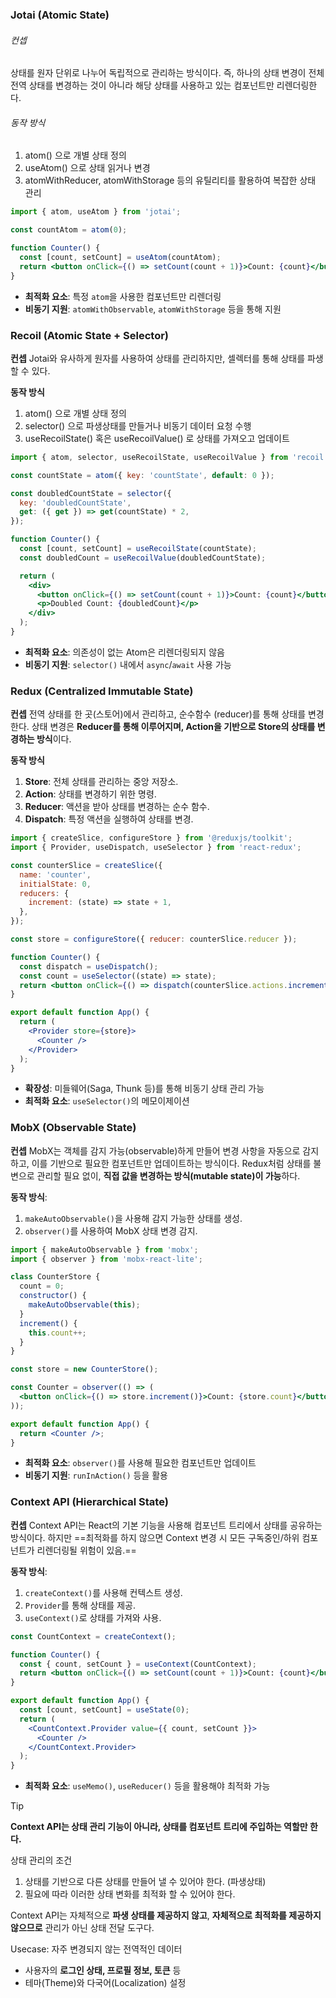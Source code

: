 ### Jotai (Atomic State)

###### 컨셉
상태를 원자 단위로 나누어 독립적으로 관리하는 방식이다. 즉, 하나의 상태 변경이 전체 전역 상태를 변경하는 것이 아니라 해당 상태를 사용하고 있는 컴포넌트만 리렌더링한다.

###### 동작 방식
1. atom() 으로 개별 상태 정의
2. useAtom() 으로 상태 읽거나 변경
3. atomWithReducer, atomWithStorage 등의 유틸리티를 활용하여 복잡한 상태 관리

```jsx
import { atom, useAtom } from 'jotai';

const countAtom = atom(0);

function Counter() {
  const [count, setCount] = useAtom(countAtom);
  return <button onClick={() => setCount(count + 1)}>Count: {count}</button>;
}
```

- **최적화 요소**: 특정 `atom`을 사용한 컴포넌트만 리렌더링  
- **비동기 지원**: `atomWithObservable`, `atomWithStorage` 등을 통해 지원

### Recoil (Atomic State + Selector)

**컨셉**
Jotai와 유사하게 원자를 사용하여 상태를 관리하지만, 셀렉터를 통해 상태를 파생할 수 있다.

**동작 방식**
1. atom() 으로 개별 상태 정의
2. selector() 으로 파생상태를 만들거나 비동기 데이터 요청 수행
3. useRecoilState() 혹은 useRecoilValue() 로 상태를 가져오고 업데이트

```jsx
import { atom, selector, useRecoilState, useRecoilValue } from 'recoil';

const countState = atom({ key: 'countState', default: 0 });

const doubledCountState = selector({
  key: 'doubledCountState',
  get: ({ get }) => get(countState) * 2,
});

function Counter() {
  const [count, setCount] = useRecoilState(countState);
  const doubledCount = useRecoilValue(doubledCountState);

  return (
    <div>
      <button onClick={() => setCount(count + 1)}>Count: {count}</button>
      <p>Doubled Count: {doubledCount}</p>
    </div>
  );
}
```

- **최적화 요소**: 의존성이 없는 Atom은 리렌더링되지 않음  
- **비동기 지원**: `selector()` 내에서 `async`/`await` 사용 가능

### Redux (Centralized Immutable State)

**컨셉**
전역 상태를 한 곳(스토어)에서 관리하고, 순수함수 (reducer)를 통해 상태를 변경한다. 상태 변경은 **Reducer를 통해 이루어지며, Action을 기반으로 Store의 상태를 변경하는 방식**이다.

**동작 방식**
1. **Store**: 전체 상태를 관리하는 중앙 저장소.
2. **Action**: 상태를 변경하기 위한 명령.
3. **Reducer**: 액션을 받아 상태를 변경하는 순수 함수.
4. **Dispatch**: 특정 액션을 실행하여 상태를 변경.

```jsx
import { createSlice, configureStore } from '@reduxjs/toolkit';
import { Provider, useDispatch, useSelector } from 'react-redux';

const counterSlice = createSlice({
  name: 'counter',
  initialState: 0,
  reducers: {
    increment: (state) => state + 1,
  },
});

const store = configureStore({ reducer: counterSlice.reducer });

function Counter() {
  const dispatch = useDispatch();
  const count = useSelector((state) => state);
  return <button onClick={() => dispatch(counterSlice.actions.increment())}>Count: {count}</button>;
}

export default function App() {
  return (
    <Provider store={store}>
      <Counter />
    </Provider>
  );
}
```

- **확장성**: 미들웨어(Saga, Thunk 등)를 통해 비동기 상태 관리 가능  
- **최적화 요소**: `useSelector()`의 메모이제이션

### MobX (Observable State)

**컨셉**
MobX는 객체를 감지 가능(observable)하게 만들어 변경 사항을 자동으로 감지하고, 이를 기반으로 필요한 컴포넌트만 업데이트하는 방식이다. Redux처럼 상태를 불변으로 관리할 필요 없이, **직접 값을 변경하는 방식(mutable state)이 가능**하다.

**동작 방식**:

1. `makeAutoObservable()`을 사용해 감지 가능한 상태를 생성.
2. `observer()`를 사용하여 MobX 상태 변경 감지.

```jsx
import { makeAutoObservable } from 'mobx';
import { observer } from 'mobx-react-lite';

class CounterStore {
  count = 0;
  constructor() {
    makeAutoObservable(this);
  }
  increment() {
    this.count++;
  }
}

const store = new CounterStore();

const Counter = observer(() => (
  <button onClick={() => store.increment()}>Count: {store.count}</button>
));

export default function App() {
  return <Counter />;
}
```

- **최적화 요소**: `observer()`를 사용해 필요한 컴포넌트만 업데이트  
- **비동기 지원**: `runInAction()` 등을 활용

### Context API (Hierarchical State)

**컨셉** 
Context API는 React의 기본 기능을 사용해 컴포넌트 트리에서 상태를 공유하는 방식이다. 하지만 ==최적화를 하지 않으면 Context 변경 시 모든 구독중인/하위 컴포넌트가 리렌더링될 위험이 있음.==

**동작 방식**:

1. `createContext()`를 사용해 컨텍스트 생성.
2. `Provider`를 통해 상태를 제공.
3. `useContext()`로 상태를 가져와 사용.

```jsx
const CountContext = createContext();

function Counter() {
  const { count, setCount } = useContext(CountContext);
  return <button onClick={() => setCount(count + 1)}>Count: {count}</button>;
}

export default function App() {
  const [count, setCount] = useState(0);
  return (
    <CountContext.Provider value={{ count, setCount }}>
      <Counter />
    </CountContext.Provider>
  );
}
```

- **최적화 요소**: `useMemo()`, `useReducer()` 등을 활용해야 최적화 가능

>[!tip]
>**Context API는 상태 관리 기능이 아니라, 상태를 컴포넌트 트리에 주입하는 역할만 한다.**
>
>상태 관리의 조건
>
>1. 상태를 기반으로 다른 상태를 만들어 낼 수 있어야 한다. (파생상태) 
>2. 필요에 따라 이러한 상태 변화를 최적화 할 수 있어야 한다. 
>
>Context API는 자체적으로 **파생 상태를 제공하지 않고**, **자체적으로 최적화를 제공하지 않으므로** 관리가 아닌 상태 전달 도구다. 
>
>Usecase: 자주 변경되지 않는 전역적인 데이터
>- 사용자의 **로그인 상태, 프로필 정보, 토큰** 등
>- 테마(Theme)와 다국어(Localization) 설정
